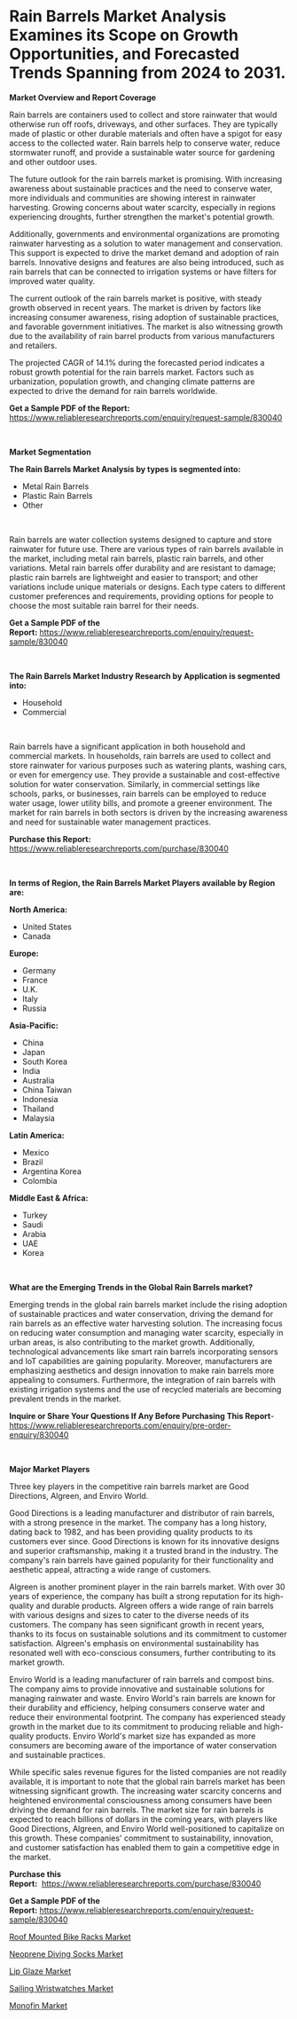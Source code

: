 <p><h1>Rain Barrels Market Analysis Examines its Scope on Growth Opportunities, and Forecasted Trends Spanning from 2024 to 2031.</h1></p><p><strong>Market Overview and Report Coverage</strong></p>
<p><p>Rain barrels are containers used to collect and store rainwater that would otherwise run off roofs, driveways, and other surfaces. They are typically made of plastic or other durable materials and often have a spigot for easy access to the collected water. Rain barrels help to conserve water, reduce stormwater runoff, and provide a sustainable water source for gardening and other outdoor uses.</p><p>The future outlook for the rain barrels market is promising. With increasing awareness about sustainable practices and the need to conserve water, more individuals and communities are showing interest in rainwater harvesting. Growing concerns about water scarcity, especially in regions experiencing droughts, further strengthen the market's potential growth.</p><p>Additionally, governments and environmental organizations are promoting rainwater harvesting as a solution to water management and conservation. This support is expected to drive the market demand and adoption of rain barrels. Innovative designs and features are also being introduced, such as rain barrels that can be connected to irrigation systems or have filters for improved water quality.</p><p>The current outlook of the rain barrels market is positive, with steady growth observed in recent years. The market is driven by factors like increasing consumer awareness, rising adoption of sustainable practices, and favorable government initiatives. The market is also witnessing growth due to the availability of rain barrel products from various manufacturers and retailers.</p><p>The projected CAGR of 14.1% during the forecasted period indicates a robust growth potential for the rain barrels market. Factors such as urbanization, population growth, and changing climate patterns are expected to drive the demand for rain barrels worldwide.</p></p>
<p><strong>Get a Sample PDF of the Report:</strong> <a href="https://www.reliableresearchreports.com/enquiry/request-sample/830040">https://www.reliableresearchreports.com/enquiry/request-sample/830040</a></p>
<p>&nbsp;</p>
<p><strong>Market Segmentation</strong></p>
<p><strong>The Rain Barrels Market Analysis by types is segmented into:</strong></p>
<p><ul><li>Metal Rain Barrels</li><li>Plastic Rain Barrels</li><li>Other</li></ul></p>
<p>&nbsp;</p>
<p><p>Rain barrels are water collection systems designed to capture and store rainwater for future use. There are various types of rain barrels available in the market, including metal rain barrels, plastic rain barrels, and other variations. Metal rain barrels offer durability and are resistant to damage; plastic rain barrels are lightweight and easier to transport; and other variations include unique materials or designs. Each type caters to different customer preferences and requirements, providing options for people to choose the most suitable rain barrel for their needs.</p></p>
<p><strong>Get a Sample PDF of the Report:</strong>&nbsp;<a href="https://www.reliableresearchreports.com/enquiry/request-sample/830040">https://www.reliableresearchreports.com/enquiry/request-sample/830040</a></p>
<p>&nbsp;</p>
<p><strong>The Rain Barrels Market Industry Research by Application is segmented into:</strong></p>
<p><ul><li>Household</li><li>Commercial</li></ul></p>
<p>&nbsp;</p>
<p><p>Rain barrels have a significant application in both household and commercial markets. In households, rain barrels are used to collect and store rainwater for various purposes such as watering plants, washing cars, or even for emergency use. They provide a sustainable and cost-effective solution for water conservation. Similarly, in commercial settings like schools, parks, or businesses, rain barrels can be employed to reduce water usage, lower utility bills, and promote a greener environment. The market for rain barrels in both sectors is driven by the increasing awareness and need for sustainable water management practices.</p></p>
<p><strong>Purchase this Report:</strong>&nbsp; <a href="https://www.reliableresearchreports.com/purchase/830040">https://www.reliableresearchreports.com/purchase/830040</a></p>
<p>&nbsp;</p>
<p><strong>In terms of Region, the Rain Barrels Market Players available by Region are:</strong></p>
<p>
    <p> <strong> North America: </strong>
        <ul>
            <li>United States</li>
            <li>Canada</li>
        </ul>
        </p> 
    <p> <strong> Europe: </strong>
        <ul>
            <li>Germany</li>
            <li>France</li>
            <li>U.K.</li>
            <li>Italy</li>
            <li>Russia</li>
        </ul>
        </p> 
    <p> <strong> Asia-Pacific: </strong>
        <ul>
            <li>China</li>
            <li>Japan</li>
            <li>South Korea</li>
            <li>India</li>
            <li>Australia</li>
            <li>China Taiwan</li>
            <li>Indonesia</li>
            <li>Thailand</li>
            <li>Malaysia</li>
        </ul>
        </p> 
    <p> <strong> Latin America: </strong>
        <ul>
            <li>Mexico</li>
            <li>Brazil</li>
            <li>Argentina Korea</li>
            <li>Colombia</li>
        </ul>
        </p> 
    <p> <strong> Middle East & Africa: </strong>
        <ul>
            <li>Turkey</li>
            <li>Saudi</li>
            <li>Arabia</li>
            <li>UAE</li>
            <li>Korea</li>
        </ul>
    </p>
    </p>
<p>&nbsp;</p>
<p><strong>What are the Emerging Trends in the Global Rain Barrels market?</strong></p>
<p><p>Emerging trends in the global rain barrels market include the rising adoption of sustainable practices and water conservation, driving the demand for rain barrels as an effective water harvesting solution. The increasing focus on reducing water consumption and managing water scarcity, especially in urban areas, is also contributing to the market growth. Additionally, technological advancements like smart rain barrels incorporating sensors and IoT capabilities are gaining popularity. Moreover, manufacturers are emphasizing aesthetics and design innovation to make rain barrels more appealing to consumers. Furthermore, the integration of rain barrels with existing irrigation systems and the use of recycled materials are becoming prevalent trends in the market.</p></p>
<p><strong>Inquire or Share Your Questions If Any Before Purchasing This Report</strong>- <a href="https://www.reliableresearchreports.com/enquiry/pre-order-enquiry/830040">https://www.reliableresearchreports.com/enquiry/pre-order-enquiry/830040</a></p>
<p>&nbsp;</p>
<p><strong>Major Market Players</strong></p>
<p><p>Three key players in the competitive rain barrels market are Good Directions, Algreen, and Enviro World.</p><p>Good Directions is a leading manufacturer and distributor of rain barrels, with a strong presence in the market. The company has a long history, dating back to 1982, and has been providing quality products to its customers ever since. Good Directions is known for its innovative designs and superior craftsmanship, making it a trusted brand in the industry. The company's rain barrels have gained popularity for their functionality and aesthetic appeal, attracting a wide range of customers.</p><p>Algreen is another prominent player in the rain barrels market. With over 30 years of experience, the company has built a strong reputation for its high-quality and durable products. Algreen offers a wide range of rain barrels with various designs and sizes to cater to the diverse needs of its customers. The company has seen significant growth in recent years, thanks to its focus on sustainable solutions and its commitment to customer satisfaction. Algreen's emphasis on environmental sustainability has resonated well with eco-conscious consumers, further contributing to its market growth.</p><p>Enviro World is a leading manufacturer of rain barrels and compost bins. The company aims to provide innovative and sustainable solutions for managing rainwater and waste. Enviro World's rain barrels are known for their durability and efficiency, helping consumers conserve water and reduce their environmental footprint. The company has experienced steady growth in the market due to its commitment to producing reliable and high-quality products. Enviro World's market size has expanded as more consumers are becoming aware of the importance of water conservation and sustainable practices.</p><p>While specific sales revenue figures for the listed companies are not readily available, it is important to note that the global rain barrels market has been witnessing significant growth. The increasing water scarcity concerns and heightened environmental consciousness among consumers have been driving the demand for rain barrels. The market size for rain barrels is expected to reach billions of dollars in the coming years, with players like Good Directions, Algreen, and Enviro World well-positioned to capitalize on this growth. These companies' commitment to sustainability, innovation, and customer satisfaction has enabled them to gain a competitive edge in the market.</p></p>
<p><strong>Purchase this Report:</strong>&nbsp;&nbsp;<a href="https://www.reliableresearchreports.com/purchase/830040">https://www.reliableresearchreports.com/purchase/830040</a></p>
<p></p>
<p><strong>Get a Sample PDF of the Report:</strong>&nbsp;<a href="https://www.reliableresearchreports.com/enquiry/request-sample/830040">https://www.reliableresearchreports.com/enquiry/request-sample/830040</a></p>
<p><p><a href="https://github.com/kipkeeva/Market-Research-Report-List-2/blob/main/roof-mounted-bike-racks-market.md">Roof Mounted Bike Racks Market</a></p><p><a href="https://github.com/aliciawhite5576/Market-Research-Report-List-2/blob/main/neoprene-diving-socks-market.md">Neoprene Diving Socks Market</a></p><p><a href="https://github.com/marloy8/Market-Research-Report-List-2/blob/main/lip-glaze-market.md">Lip Glaze Market</a></p><p><a href="https://github.com/kuntayevaz/Market-Research-Report-List-2/blob/main/sailing-wristwatches-market.md">Sailing Wristwatches Market</a></p><p><a href="https://github.com/provorikovar/Market-Research-Report-List-2/blob/main/monofin-market.md">Monofin Market</a></p></p>